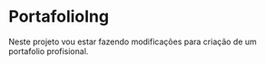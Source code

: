 # PortafolioIng
Neste projeto vou estar fazendo modificações para criação de um portafolio profisional.
